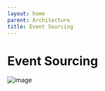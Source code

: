 ```yaml
---
layout: home
parent: Architecture
title: Event Sourcing
---
```


# Event Sourcing

![image](https://user-images.githubusercontent.com/11530478/235828273-8ad13a55-6cc8-41b1-ad00-e47acb26f95b.png)
